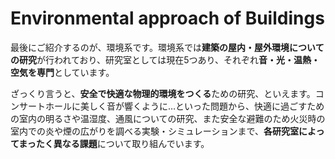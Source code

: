 # Environmental approach of Buildings

最後にご紹介するのが、環境系です。環境系では**建築の屋内・屋外環境についての研究**が行われており、研究室としては現在5つあり、それぞれ**音・光・温熱・空気を専門**としています。

ざっくり言うと、**安全で快適な物理的環境をつくる**ための研究、といえます。コンサートホールに美しく音が響くように…といった問題から、快適に過ごすための室内の明るさや温湿度、通風についての研究、また安全な避難のため火災時の室内での炎や煙の広がりを調べる実験・シミュレーションまで、**各研究室によってまったく異なる課題**について取り組んでいます。